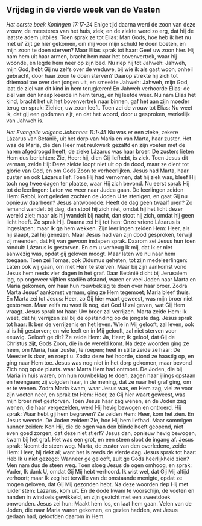 ## Vrijdag in de vierde week van de Vasten

*Het eerste boek Koningen 17:17-24*
Enige tijd daarna werd de zoon van deze vrouw, de meesteres van het huis, ziek; en de ziekte werd zo erg, dat hij de laatste adem uitblies. Toen sprak ze tot Elias: Man Gods, hoe heb ik het nu met u? Zijt ge hier gekomen, om mij voor mijn schuld te doen boeten, en mijn zoon te doen sterven? Maar Elias sprak tot haar: Geef uw zoon hier. Hij nam hem uit haar armen, bracht hem naar het bovenvertrek, waar hij woonde, en legde hem neer op zijn bed. Nu riep hij tot Jahweh: Jahweh, mijn God, hebt Gij nu zelfs over de weduwe, bij wie ik als gast woon, onheil gebracht, door haar zoon te doen sterven? Daarop strekte hij zich tot driemaal toe over den jongen uit, en smeekte Jahweh: Jahweh, mijn God, laat de ziel van dit kind in hem terugkeren! En Jahweh verhoorde Elias: de ziel van den knaap keerde in hem terug, en hij leefde weer. Nu nam Elias het kind, bracht het uit het bovenvertrek naar binnen, gaf het aan zijn moeder terug en sprak: Ziehier, uw zoon leeft. Toen zei de vrouw tot Elias: Nu weet ik, dat gij een godsman zijt, en dat het woord, door u gesproken, werkelijk van Jahweh is. 

*Het Evangelie volgens Johannes 11:1-45*
Nu was er een zieke, zekere Lázarus van Betánië, uit het dorp van Maria en van Marta, haar zuster. Het was de Maria, die den Heer met reukwerk gezalfd en zijn voeten met de haren afgedroogd heeft; de zieke Lázarus was haar broer. De zusters lieten Hem dus berichten: Zie, Heer: hij, dien Gij liefhebt, is ziek. Toen Jesus dit vernam, zeide Hij: Deze ziekte loopt niet uit op de dood, maar ze dient tot glorie van God, en om Gods Zoon te verheerlijken. Jesus had Marta, haar zuster en ook Lázarus lief. Toen Hij had vernomen, dat hij ziek was, bleef Hij toch nog twee dagen ter plaatse, waar Hij zich bevond. Nu eerst sprak Hij tot de leerlingen: Laten we weer naar Judea gaan. De leerlingen zeiden Hem: Rabbi, kort geleden zochten de Joden U te stenigen, en gaat Gij nu opnieuw daarheen? Jesus antwoordde: Heeft de dag geen twaalf uren? Zo iemand wandelt bij dag, dan stoot hij zich niet, omdat hij het licht dezer wereld ziet; maar als hij wandelt bij nacht, dan stoot hij zich, omdat hij geen licht heeft. Zo sprak Hij. Daarna zei Hij tot hen: Onze vriend Lázarus is ingeslapen; maar Ik ga hem wekken. Zijn leerlingen zeiden Hem: Heer, als hij slaapt, zal hij genezen. Maar Jesus had van zijn dood gesproken, terwijl zij meenden, dat Hij van gewoon inslapen sprak. Daarom zei Jesus hun toen ronduit: Lázarus is gestorven. En om u verheug Ik mij, dat Ik er niet aanwezig was, opdat gij geloven moogt. Maar laten we nu naar hem toegaan. Toen zei Tomas, ook Didumus geheten, tot zijn medeleerlingen: Laten ook wij gaan, om met Hem te sterven. Maar bij zijn aankomst vond Jesus hem reeds vier dagen in het graf. Daar Betánië dicht bij Jerusalem lag, op ongeveer vijftien stadiën afstand, waren er veel Joden naar Marta en Maria gekomen, om haar hun rouwbeklag te doen over haar broer. Zodra Marta Jesus’ aankomst vernam, ging ze Hem tegemoet; Maria bleef thuis. En Marta zei tot Jesus: Heer, zo Gij hier waart geweest, was mijn broer niet gestorven. Maar zelfs nu weet ik nog, dat God U zal geven, wat Gij Hem vraagt. Jesus sprak tot haar: Uw broer zal verrijzen. Marta zeide Hem: Ik weet, dat hij verrijzen zal bij de opstanding op de jongste dag. Jesus sprak tot haar: Ik ben de verrijzenis en het leven. Wie in Mij gelooft, zal leven, ook al is hij gestorven; en wie leeft en in Mij gelooft, zal niet sterven voor eeuwig. Gelooft ge dit? Ze zeide Hem: Ja, Heer; ik geloof, dat Gij de Christus zijt, Gods Zoon, die in de wereld komt. Na deze woorden ging ze heen, om Maria, haar zuster, te roepen; heel in stilte zeide ze haar: De Meester is daar, en roept u. Zodra deze het hoorde, stond ze haastig op, en ging naar Hem toe. Jesus was nog niet in het dorp gekomen, maar bevond Zich nog op de plaats. waar Marta Hem had ontmoet. De Joden, die bij Maria in huis waren, om hun rouwbeklag te doen, zagen haar ijlings opstaan en heengaan; zij volgden haar, in de mening, dat ze naar het graf ging, om er te wenen. Zodra Maria kwam, waar Jesus was, en Hem zag, viel ze voor zijn voeten neer, en sprak tot Hem: Heer, zo Gij hier waart geweest, was mijn broer niet gestorven. Toen Jesus haar zag wenen, en de Joden zag wenen, die haar vergezelden, werd Hij hevig bewogen en ontroerd. Hij sprak: Waar hebt gij hem begraven? Ze zeiden Hem: Heer, kom het zien. En Jesus weende. De Joden zeiden: Zie, hoe Hij hem liefhad. Maar sommigen hunner zeiden: Kon Hij, die de ogen van den blinde heeft geopend, niet even goed zorgen, dat deze niet stierf? Jesus dan, opnieuw hevig bewogen, kwam bij het graf. Het was een grot, en een steen sloot de ingang af. Jesus sprak: Neemt de steen weg. Marta, de zuster van den overledene, zeide Hem: Heer, hij riekt al; want het is reeds de vierde dag. Jesus sprak tot haar: Heb Ik u niet gezegd: Wanneer ge gelooft, zult ge Gods heerlijkheid zien? Men nam dus de steen weg. Toen sloeg Jesus de ogen omhoog, en sprak: Vader, Ik dank U, omdat Gij Mij hebt verhoord. Ik wist wel, dat Gij Mij altijd verhoort; maar Ik zeg het terwille van de omstaande menigte, opdat ze mogen geloven, dat Gij Mij gezonden hebt. Na deze woorden riep Hij met luider stem: Lázarus, kom uit. En de dode kwam te voorschijn, de voeten en handen in windsels gewikkeld, en zijn gezicht met een zweetdoek omwonden. Jesus zei hun: Maakt hem los, en laat hem gaan. Velen van de Joden, die naar Maria waren gekomen, en gezien hadden, wat Jesus gedaan had, geloofden daarom in Hem. 

